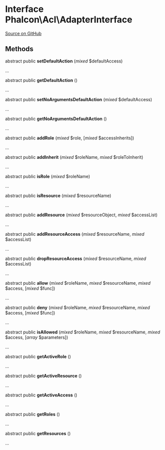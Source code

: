 # Interface **Phalcon\\Acl\\AdapterInterface**

<a href="https://github.com/phalcon/cphalcon/blob/master/phalcon/acl/adapterinterface.zep" class="btn btn-default btn-sm">Source on GitHub</a>

## Methods
abstract public  **setDefaultAction** (*mixed* $defaultAccess)

...

abstract public  **getDefaultAction** ()

...

abstract public  **setNoArgumentsDefaultAction** (*mixed* $defaultAccess)

...

abstract public  **getNoArgumentsDefaultAction** ()

...

abstract public  **addRole** (*mixed* $role, [*mixed* $accessInherits])

...

abstract public  **addInherit** (*mixed* $roleName, *mixed* $roleToInherit)

...

abstract public  **isRole** (*mixed* $roleName)

...

abstract public  **isResource** (*mixed* $resourceName)

...

abstract public  **addResource** (*mixed* $resourceObject, *mixed* $accessList)

...

abstract public  **addResourceAccess** (*mixed* $resourceName, *mixed* $accessList)

...

abstract public  **dropResourceAccess** (*mixed* $resourceName, *mixed* $accessList)

...

abstract public  **allow** (*mixed* $roleName, *mixed* $resourceName, *mixed* $access, [*mixed* $func])

...

abstract public  **deny** (*mixed* $roleName, *mixed* $resourceName, *mixed* $access, [*mixed* $func])

...

abstract public  **isAllowed** (*mixed* $roleName, *mixed* $resourceName, *mixed* $access, [*array* $parameters])

...

abstract public  **getActiveRole** ()

...

abstract public  **getActiveResource** ()

...

abstract public  **getActiveAccess** ()

...

abstract public  **getRoles** ()

...

abstract public  **getResources** ()

...


